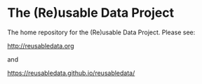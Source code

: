 # The (Re)usable Data Project

The home repository for the (Re)usable Data Project. Please see:


http://reusabledata.org

and

https://reusabledata.github.io/reusabledata/
